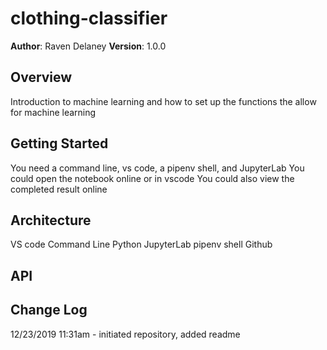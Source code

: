 # clothing-classifier

**Author**: Raven Delaney
**Version**: 1.0.0 

## Overview
<!-- Provide a high level overview of what this application is and why you are building it, beyond the fact that it's an assignment for a Code Fellows 401 class. (i.e. What's your problem domain?) -->
Introduction to machine learning and how to set up the functions the allow for machine learning

## Getting Started
<!-- What are the steps that a user must take in order to build this app on their own machine and get it running? -->
You need a command line, vs code, a pipenv shell, and JupyterLab
You could open the notebook online or in vscode 
You could also view the completed result online

## Architecture
<!-- Provide a detailed description of the application design. What technologies (languages, libraries, etc) you're using, and any other relevant design information. This is also an area which you can include any visuals; flow charts, example usage gifs, screen captures, etc.-->
VS code
Command Line
Python
JupyterLab
pipenv shell
Github


## API
<!-- Provide detailed instructions for your applications usage. This should include any methods or endpoints available to the user/client/developer. Each section should be formatted to provide clear syntax for usage, example calls including input data requirements and options, and example responses or return values. -->

## Change Log
<!-- Use this are to document the iterative changes made to your application as each feature is successfully implemented. Use time stamps. Here's an example:
01-01-2001 4:59pm - Added functionality to add and delete some things.
-->
12/23/2019 11:31am - initiated repository, added readme
